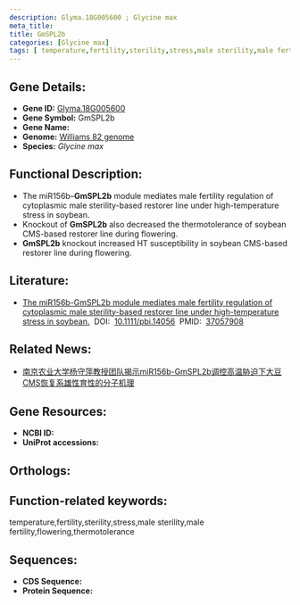 ```yaml
---
description: Glyma.18G005600 ; Glycine max
meta_title:
title: GmSPL2b
categories: [Glycine max]
tags: [ temperature,fertility,sterility,stress,male sterility,male fertility,flowering,thermotolerance ]
---
```


## Gene Details:
- **Gene ID:**	[Glyma.18G005600]()
- **Gene Symbol:** GmSPL2b
- **Gene Name:** 
- **Genome:** [Williams 82 genome]()
- **Species:** *Glycine max*

## Functional Description:
   - The miR156b–**GmSPL2b** module mediates male fertility regulation of cytoplasmic male sterility-based restorer line under high-temperature stress in soybean.
   - Knockout of **GmSPL2b** also decreased the thermotolerance of soybean CMS-based restorer line during flowering.
   - **GmSPL2b** knockout increased HT susceptibility in soybean CMS-based restorer line during flowering.

## Literature:
   - [The miR156b-GmSPL2b module mediates male fertility regulation of cytoplasmic male sterility-based restorer line under high-temperature stress in soybean.]( https://onlinelibrary.wiley.com/doi/10.1111/pbi.14056)&nbsp;&nbsp;DOI:&nbsp;&nbsp;[10.1111/pbi.14056](https://onlinelibrary.wiley.com/doi/10.1111/pbi.14056)&nbsp;&nbsp;PMID:&nbsp;&nbsp;[37057908](https://pubmed.ncbi.nlm.nih.gov/37057908/)

## Related News:
   - [南京农业大学杨守萍教授团队揭示miR156b-GmSPL2b调控高温胁迫下大豆CMS恢复系雄性育性的分子机理](https://mp.weixin.qq.com/s?__biz=MzIyOTY2NDYyNQ==&mid=2247570570&idx=4&sn=49297f050fe27aa969e7c2f361055d6b&chksm=175cbdc60ee4e264c39ed7e436f47bae9f102119ec7d5a41b40ef84179590211277033b3d897&scene=27#wechat_redirect)

## Gene Resources:
- **NCBI ID:** [](https://www.ncbi.nlm.nih.gov/gene/?term=)
- **UniProt accessions:** [](https://www.uniprot.org/uniprotkb//entry)

## Orthologs:

## Function-related keywords:
temperature,fertility,sterility,stress,male sterility,male fertility,flowering,thermotolerance

## Sequences:
- **CDS Sequence:**
- **Protein Sequence:**
